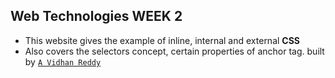 ## Web Technologies WEEK 2

- This website gives the example of inline, internal and external **CSS**
- Also covers the selectors concept, certain properties of anchor tag. built by [`A Vidhan Reddy`](https://linktr.ee/itsvidhanreddy)
